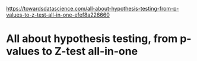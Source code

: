 https://towardsdatascience.com/all-about-hypothesis-testing-from-p-values-to-z-test-all-in-one-efef8a226660

# All about hypothesis testing, from p-values to Z-test all-in-one

